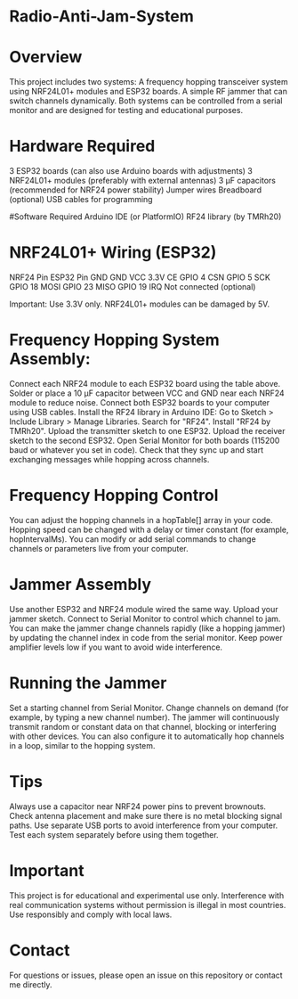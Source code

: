 # Radio-Anti-Jam-System

# Overview
This project includes two systems:
A frequency hopping transceiver system using NRF24L01+ modules and ESP32 boards.
A simple RF jammer that can switch channels dynamically.
Both systems can be controlled from a serial monitor and are designed for testing and educational purposes.

# Hardware Required
3 ESP32 boards (can also use Arduino boards with adjustments)
3 NRF24L01+ modules (preferably with external antennas)
3 µF capacitors (recommended for NRF24 power stability)
Jumper wires
Breadboard (optional)
USB cables for programming

#Software Required
Arduino IDE (or PlatformIO)
RF24 library (by TMRh20)

# NRF24L01+ Wiring (ESP32)
NRF24 Pin	ESP32 Pin
GND	GND
VCC	3.3V
CE	GPIO 4
CSN	GPIO 5
SCK	GPIO 18
MOSI	GPIO 23
MISO	GPIO 19
IRQ	Not connected (optional)

Important: Use 3.3V only. NRF24L01+ modules can be damaged by 5V.

# Frequency Hopping System Assembly:
Connect each NRF24 module to each ESP32 board using the table above.
Solder or place a 10 µF capacitor between VCC and GND near each NRF24 module to reduce noise.
Connect both ESP32 boards to your computer using USB cables.
Install the RF24 library in Arduino IDE:
Go to Sketch > Include Library > Manage Libraries.
Search for "RF24".
Install "RF24 by TMRh20".
Upload the transmitter sketch to one ESP32.
Upload the receiver sketch to the second ESP32.
Open Serial Monitor for both boards (115200 baud or whatever you set in code).
Check that they sync up and start exchanging messages while hopping across channels.

# Frequency Hopping Control
You can adjust the hopping channels in a hopTable[] array in your code.
Hopping speed can be changed with a delay or timer constant (for example, hopIntervalMs).
You can modify or add serial commands to change channels or parameters live from your computer.

# Jammer Assembly
Use another ESP32 and NRF24 module wired the same way.
Upload your jammer sketch.
Connect to Serial Monitor to control which channel to jam.
You can make the jammer change channels rapidly (like a hopping jammer) by updating the channel index in code from the serial monitor.
Keep power amplifier levels low if you want to avoid wide interference.

# Running the Jammer
Set a starting channel from Serial Monitor.
Change channels on demand (for example, by typing a new channel number).
The jammer will continuously transmit random or constant data on that channel, blocking or interfering with other devices.
You can also configure it to automatically hop channels in a loop, similar to the hopping system.

# Tips
Always use a capacitor near NRF24 power pins to prevent brownouts.
Check antenna placement and make sure there is no metal blocking signal paths.
Use separate USB ports to avoid interference from your computer.
Test each system separately before using them together.

# Important
This project is for educational and experimental use only. Interference with real communication systems without permission is illegal in most countries. Use responsibly and comply with local laws.

# Contact
For questions or issues, please open an issue on this repository or contact me directly.
